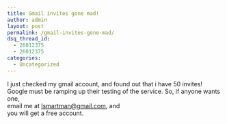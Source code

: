 ```yaml
---
title: Gmail invites gone mad!
author: admin
layout: post
permalink: /gmail-invites-gone-mad/
dsq_thread_id:
  - 26012375
  - 26012375
categories:
  - Uncategorized
---
```

I just checked my gmail account, and found out that i have 50 invites!  
Google must be ramping up their testing of the service. So, if anyone wants one,  
email me at <lsmartman@gmail.com>, and  
you will get a free account.